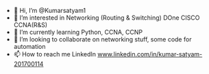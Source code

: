 - 👋 Hi, I’m @Kumarsatyam1
- 👀 I’m interested in Networking (Routing & Switching) DOne CISCO CCNA(R&S)
- 🌱 I’m currently learning Python, CCNA, CCNP
- 💞️ I’m looking to collaborate on networking stuff, some code for automation
- 📫 How to reach me LinkedIn www.linkedin.com/in/kumar-satyam-201700114

<!---
Kumarsatyam1/Kumarsatyam1 is a ✨ special ✨ repository because its `README.md` (this file) appears on your GitHub profile.
You can click the Preview link to take a look at your changes.
--->
